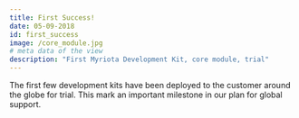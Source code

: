 ```yaml
---
title: First Success!
date: 05-09-2018
id: first_success
image: /core_module.jpg
# meta data of the view
description: "First Myriota Development Kit, core module, trial"
---
```


The first few development kits have been deployed to the customer around the globe for trial. This mark an important milestone in our plan for global support.